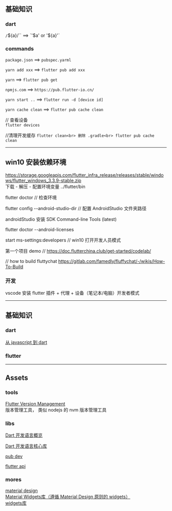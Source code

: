 ## 基础知识

### dart
`/`${a}/`` ==> `'$a' or '${a}'`<br>


### commands
`package.json` ==> `pubspec.yarml`<br>

`yarn add xxx` ==> `flutter pub add xxx`<br>

`yarn` ==> `flutter pub get `<br>

`npmjs.com` ==> `https://pub.flutter-io.cn/`<br>

`yarn start ..` ==> `flutter run -d [device id]`<br>

`yarn cache clean` ==> `flutter pub cache clean`<br>

// 查看设备<br>
`flutter devices`<br>

//清理开发缓存
`flutter clean<br>
删除 .gradle<br>
flutter pub cache clean`<br>

---
## win10 安装依赖环境

https://storage.googleapis.com/flutter_infra_release/releases/stable/windows/flutter_windows_3.3.9-stable.zip<br>
下载 - 解压 - 配置环境变量 ../flutter/bin<br>

flutter doctor // 检查环境<br>

flutter config --android-studio-dir <directory> // 配置 AndroidStudio 文件夹路径<br>

androidStudio 安装 SDK Command-line Tools (latest)<br>

flutter doctor --android-licenses<br>

start ms-settings:developers // win10 打开开发人员模式<br>

第一个项目 demo // https://doc.flutterchina.club/get-started/codelab/<br>

// how to build fluttychat
https://gitlab.com/famedly/fluffychat/-/wikis/How-To-Build<br>

### 开发

vscode 安装 flutter 插件 + 代理 + 设备（笔记本/电脑）开发者模式<br>

---
## 基础知识

### dart
[从 javascript 到 dart](https://dart.cn/guides/language/coming-from/js-to-dart)<br>


### flutter


---
## Assets
### tools
[Flutter Version Management](https://fvm.app/)<br>
版本管理工具， 类似 nodejs 的 nvm 版本管理工具



### libs
[Dart 开发语言概览](https://dart.cn/guides/language/language-tour)<br>

[Dart 开发语言核心库](https://dart.cn/guides/libraries/library-tour)<br>

[pub dev](https://pub.flutter-io.cn/)<br>

[flutter api](https://api.flutter-io.cn/)<br>

### mores
[material design](https://m3.material.io/)<br>
[Material Widgets库（遵循 Material Design 原则的 widgets）](https://api.flutter-io.cn/flutter/material/material-library.html)<br>
[widgets库](https://api.flutter-io.cn/flutter/widgets/widgets-library.html)